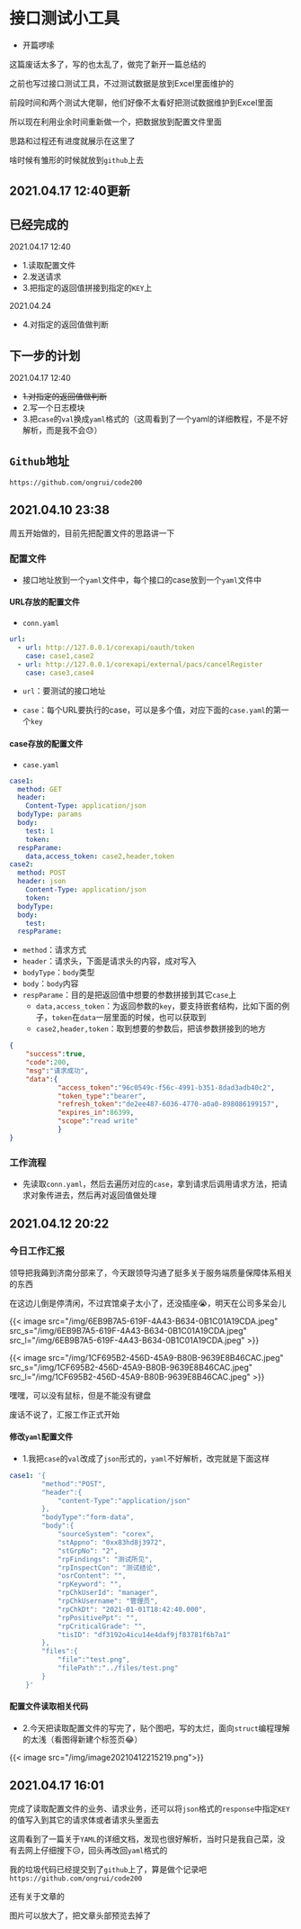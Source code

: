 # 接口测试小工具


- 开篇啰嗦

这篇废话太多了，写的也太乱了，做完了新开一篇总结的

之前也写过接口测试工具，不过测试数据是放到Excel里面维护的

前段时间和两个测试大佬聊，他们好像不太看好把测试数据维护到Excel里面

所以现在利用业余时间重新做一个，把数据放到配置文件里面

思路和过程还有进度就展示在这里了

啥时候有雏形的时候就放到`github`上去



## 2021.04.17 12:40更新

## 已经完成的

2021.04.17 12:40

- 1.读取配置文件
- 2.发送请求
- 3.把指定的返回值拼接到指定的`KEY`上

2021.04.24

- 4.对指定的返回值做判断

## 下一步的计划

2021.04.17 12:40

- ~~1.对指定的返回值做判断~~
- 2.写一个日志模块
- 3.把`case`的`val`换成`yaml`格式的（这周看到了一个yaml的详细教程，不是不好解析，而是我不会:sweat:）

## `Github`地址

`https://github.com/ongrui/code200`



## 2021.04.10 23:38

周五开始做的，目前先把配置文件的思路讲一下

### 配置文件

- 接口地址放到一个`yaml`文件中，每个接口的case放到一个`yaml`文件中

#### URL存放的配置文件

- `conn.yaml`

```yaml
url:
  - url: http://127.0.0.1/corexapi/oauth/token
    case: case1,case2
  - url: http://127.0.0.1/corexapi/external/pacs/cancelRegister
    case: case3,case4
```

- `url`：要测试的接口地址

- `case`：每个URL要执行的case，可以是多个值，对应下面的`case.yaml`的第一个`key`

#### case存放的配置文件

- `case.yaml`

```yaml
case1:
  method: GET
  header:
    Content-Type: application/json
  bodyType: params
  body:
    test: 1
    token: 
  respParame:
    data,access_token: case2,header,token
case2:
  method: POST
  header: json
    Content-Type: application/json
    token: 
  bodyType: 
  body:
    test: 
  respParame:
```

- `method`：请求方式
- `header`：请求头，下面是请求头的内容，成对写入
- `bodyType`：`body`类型
- `body`：`body`内容
- `respParame`：目的是把返回值中想要的参数拼接到其它`case`上
  - `data,access_token`：为返回参数的`key`，要支持嵌套结构，比如下面的例子，`token`在`data`一层里面的时候，也可以获取到
  - `case2,header,token`：取到想要的参数后，把该参数拼接到的地方

```json
{
    "success":true,
    "code":200,
    "msg":"请求成功",
    "data":{
        	"access_token":"96c0549c-f56c-4991-b351-8dad3adb40c2",
        	"token_type":"bearer",
        	"refresh_token":"de2ee487-6036-4770-a0a0-898086199157",
       		"expires_in":86399,
       		"scope":"read write"
        	}
}
```

### 工作流程

- 先读取`conn.yaml`，然后去遍历对应的`case`，拿到请求后调用请求方法，把请求对象传进去，然后再对返回值做处理

## 2021.04.12 20:22

### 今日工作汇报

领导把我薅到济南分部来了，今天跟领导沟通了挺多关于服务端质量保障体系相关的东西

在这边儿倒是停清闲，不过宾馆桌子太小了，还没插座:sob:，明天在公司多呆会儿

{{< image src="/img/6EB9B7A5-619F-4A43-B634-0B1C01A19CDA.jpeg" src_s="/img/6EB9B7A5-619F-4A43-B634-0B1C01A19CDA.jpeg" src_l="/img/6EB9B7A5-619F-4A43-B634-0B1C01A19CDA.jpeg" >}}

{{< image src="/img/1CF695B2-456D-45A9-B80B-9639E8B46CAC.jpeg"  src_s="/img/1CF695B2-456D-45A9-B80B-9639E8B46CAC.jpeg" src_l="/img/1CF695B2-456D-45A9-B80B-9639E8B46CAC.jpeg" >}}

嘿嘿，可以没有鼠标，但是不能没有键盘

废话不说了，汇报工作正式开始

#### 修改`yaml`配置文件

- 1.我把`case`的`val`改成了`json`形式的，`yaml`不好解析，改完就是下面这样

```yaml
case1: '{
        "method":"POST",
        "header":{
            "content-Type":"application/json"
        },
        "bodyType":"form-data",
        "body":{
            "sourceSystem": "corex",
            "stAppno": "0xx83hd8j3972",
            "stGrpNo": "2",
            "rpFindings": "测试所见",
            "rpInspectCon": "测试结论",
            "osrContent": "",
            "rpKeyword": "",
            "rpChkUserId": "manager",
            "rpChkUsername": "管理员",
            "rpChkDt": "2021-01-01T18:42:40.000",
            "rpPositivePpt": "",
            "rpCriticalGrade": "",
            "tisID": "df3192o4icu14e4daf9jf83781f6b7a1"
        },
        "files":{
            "file":"test.png",
            "filePath":"../files/test.png"
        }
    }'
```

#### 配置文件读取相关代码

- 2.今天把读取配置文件的写完了，贴个图吧，写的太烂，面向`struct`编程理解的太浅（看图得新建个标签页:joy:）

{{< image src="/img/image20210412215219.png">}}

## 2021.04.17 16:01

完成了读取配置文件的业务、请求业务，还可以将`json`格式的`response`中指定`KEY`的值写入到其它的请求体或者请求头里面去

这周看到了一篇关于`YAML`的详细文档，发现也很好解析，当时只是我自己菜，没有去网上仔细搜下:disappointed_relieved:，回头再改回`yaml`格式的​

我的垃圾代码已经提交到了`github`上了，算是做个记录吧`https://github.com/ongrui/code200`

还有关于文章的

图片可以放大了，把文章头部预览去掉了
